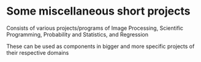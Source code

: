 # Some miscellaneous short projects

Consists of various projects/programs of Image Processing, Scientific Programming, Probability and Statistics, and Regression  

These can be used as components in bigger and more specific projects of their respective domains
